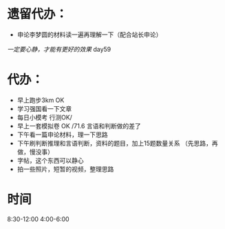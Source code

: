 # 遗留代办：
+ 申论李梦圆的材料读一遍再理解一下（配合站长申论）

*一定要心静，才能有更好的效果*
day59
# 代办：
+ 早上跑步3km  OK
+ 学习强国看一下文章  
+ 每日小模考  行测OK/
+ 早上一套模拟卷  OK /71.6 言语和判断做的差了 
+ 下午看一篇申论材料，理一下思路  
+ 下午刷判断推理和言语判断，资料的题目，加上15题数量关系  （先思路，再做，慢没事）
+ 字帖，这个东西可以静心  
+ 拍一些照片，短暂的视频，整理思路

# 时间
8:30-12:00
4:00-6:00
